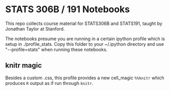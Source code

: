 STATS 306B / 191 Notebooks
==========================

This repo collects course material for STATS306B and STATS191,
taught by Jonathan Taylor at Stanford.

The notebooks presume you are running in a certain ipython profile
which is setup in ./profile_stats. Copy this folder to your ~/.ipython
directory and use "--profile=stats" when running these notebooks.

knitr magic
-----------

Besides a custom .css, this profile provides a new cell_magic `%%knitr`
which produces `R` output as if run through `knitr`.

